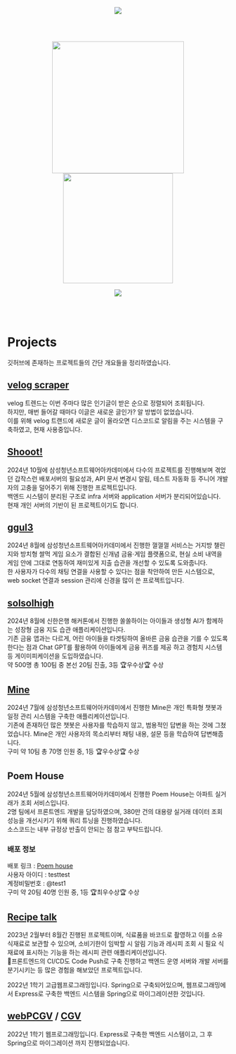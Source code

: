 <p align="center"><img src="https://capsule-render.vercel.app/api?type=Waving&color=0099f9&fontColor=ffffff&height=150&section=footer&text=Kim%20HyunJin&fontSize=70"></p>

<br>
<br>

<p align="center">
  <img src="https://github-readme-stats.vercel.app/api?username=khj745700&show_icons=true&theme=radical" width="300">
  <img src="http://mazassumnida.wtf/api/v2/generate_badge?boj=khj745700" width="250">
</p>

<p align="center">
  <img src="https://hits.seeyoufarm.com/api/count/incr/badge.svg?url=https%3A%2F%2Fgithub.com%2Fkhj745700&count_bg=%2379C83D&title_bg=%23555555&icon=&icon_color=%23E7E7E7&title=hits&edge_flat=false"/>
</p>  

<br>
<br>

<h1>Projects</h1>
깃허브에 존재하는 프로젝트들의 간단 개요들을 정리하였습니다.

<h2><a href="https://github.com/khj745700/velog-scraper">velog scraper</a></h2>
velog 트렌드는 이번 주마다 많은 인기글이 받은 순으로 정렬되어 조회됩니다. <br>
하지만, 매번 들어갈 때마다 이글은 새로운 글인가? 알 방법이 없었습니다. <br>
이를 위해 velog 트랜드에 새로운 글이 올라오면 디스코드로 알림을 주는 시스템을 구축하였고, 현재 사용중입니다.

<br>

<h2><a href="https://github.com/shooot-pjt/shooot">Shooot!</a></h2>
2024년 10월에 삼성청년소프트웨어아카데미에서 다수의 프로젝트를 진행해보며 겪었던 갑작스런 배포서버의 필요성과, API 문서 변경시 알림, 테스트 자동화 등 주니어 개발자의 고충을 덜어주기 위해 진행한 프로젝트입니다. <br>
백엔드 시스템이 분리된 구조로 infra 서버와 application 서버가 분리되어있습니다. <br>
현재 개인 서버의 기반이 된 프로젝트이기도 합니다. <br>

<h2><a href="https://github.com/Financial-Solidarity/ggul-ggul-ggul">ggul3</a></h2>
2024년 8월에 삼성청년소프트웨어아카데미에서 진행한 껄껄껄 서비스는 거지방 챌린지와 방치형 쌀먹 게임 요소가 결합된 신개념 금융·게임 플랫폼으로, 현실 소비 내역을 게임 안에 그대로 연동하여 재미있게 지출 습관을 개선할 수 있도록 도와줍니다. <br>
한 사용자가 다수의 채팅 연결을 사용할 수 있다는 점을 착안하여 만든 시스템으로, web socket 연결과 session 관리에 신경을 많이 쓴 프로젝트입니다. <br>

<h2><a href="https://github.com/solsolhigh">solsolhigh</a></h2>
2024년 8월에 신한은행 해커톤에서 진행한 쏠쏠하이는 아이들과 생성형 AI가 함께하는 성장형 금융 지도 습관 애플리케이션입니다. <br>
기존 금융 앱과는 다르게, 어린 아이들을 타겟팅하여 올바른 금융 습관을 기를 수 있도록 한다는 점과 Chat GPT를 활용하여 아이들에게 금융 퀴즈를 제공 하고 경험치 시스템 등 게이미피케이션을 도입하였습니다. <br>
약 500명 총 100팀 중 본선 20팀 진출, 3등 🏆우수상🏆 수상 <br>

<h2><a href="https://github.com/khj745700/mine">Mine</a></h2>

2024년 7월에 삼성청년소프트웨어아카데미에서 진행한 Mine은 개인 특화형 챗봇과 일정 관리 시스템을 구축한 애플리케이션입니다. <br>
기존에 존재하던 많은 챗봇은 사용자를 학습하지 않고, 범용적인 답변을 하는 것에 그쳤었습니다. Mine은 개인 사용자의 목소리부터 채팅 내용, 설문 등을 학습하여 답변해줍니다. <br>
구미 약 10팀 총 70명 인원 중, 1등 🏆우수상🏆 수상 <br>

<h2>Poem House</h2>
2024년 5월에 삼성청년소프트웨어아카데미에서 진행한 Poem House는 아파트 실거래가 조회 서비스입니다. <br>
2명 팀에서 프론트엔드 개발을 담당하였으며, 380만 건의 대용량 실거래 데이터 조회 성능을 개선시키기 위해 쿼리 튜닝을 진행하였습니다. <br>
소스코드는 내부 규정상 반출이 안되는 점 참고 부탁드립니다. <br>

<h3>배포 정보</h3>
배포 링크 : <a href="https://poemhouse.shop">Poem house</a> <br>
사용자 아이디 : testtest <br>
계정비밀번호 : @test1 <br>
구미 약 20팀  40명 인원 중, 1등 🏆최우수상🏆 수상 <br>


<h2><a href="https://github.com/recipetalk">Recipe talk</a></h2>
2023년 2월부터 8월간 진행된 프로젝트이며, 식료품을 바코드로 촬영하고 이를 소유 식재료로 보관할 수 있으며, 소비기한이 임박할 시 알림 기능과 레시피 조회 시 필요 식재료에 표시하는 기능을 하는 레시피 관련 애플리케이션입니다. <br>
프론트엔드의 CI/CD도 Code Push로 구축 진행하고 백엔드 운영 서버와 개발 서버를 분기시키는 등 많은 경험을 해보았던 프로젝트입니다. <br>


2022년 1학기 고급웹프로그래밍입니다. Spring으로 구축되어있으며, 웹프로그래밍에서 Express로 구축한 백엔드 시스템을 Spring으로 마이그레이션한 것입니다.

<h2><a href="https://github.com/khj745700/WebPCGV">webPCGV</a>  / <a href="https://github.com/AdvancedWebProgramming/CGV">CGV</a></h2>
2022년 1학기 웹프로그래밍입니다. Express로 구축한 백엔드 시스템이고, 그 후 Spring으로 마이그레이션 까지 진행되었습니다.
